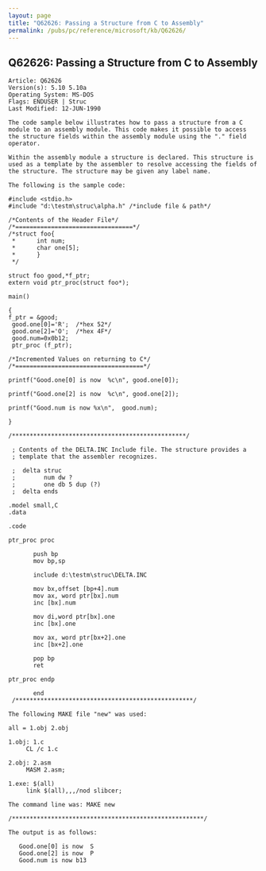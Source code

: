 ```yaml
---
layout: page
title: "Q62626: Passing a Structure from C to Assembly"
permalink: /pubs/pc/reference/microsoft/kb/Q62626/
---
```


## Q62626: Passing a Structure from C to Assembly

	Article: Q62626
	Version(s): 5.10 5.10a
	Operating System: MS-DOS
	Flags: ENDUSER | Struc
	Last Modified: 12-JUN-1990
	
	The code sample below illustrates how to pass a structure from a C
	module to an assembly module. This code makes it possible to access
	the structure fields within the assembly module using the "." field
	operator.
	
	Within the assembly module a structure is declared. This structure is
	used as a template by the assembler to resolve accessing the fields of
	the structure. The structure may be given any label name.
	
	The following is the sample code:
	
	#include <stdio.h>
	#include "d:\testm\struc\alpha.h" /*include file & path*/
	
	/*Contents of the Header File*/
	/*=================================*/
	/*struct foo{
	 *      int num;
	 *      char one[5];
	 *      }
	 */
	
	struct foo good,*f_ptr;
	extern void ptr_proc(struct foo*);
	
	main()
	
	{
	f_ptr = &good;
	 good.one[0]='R';  /*hex 52*/
	 good.one[2]='O';  /*hex 4F*/
	 good.num=0x0b12;
	 ptr_proc (f_ptr);
	
	/*Incremented Values on returning to C*/
	/*====================================*/
	
	printf("Good.one[0] is now  %c\n", good.one[0]);
	
	printf("Good.one[2] is now  %c\n", good.one[2]);
	
	printf("Good.num is now %x\n",  good.num);
	
	}
	
	/*************************************************/
	
	 ; Contents of the DELTA.INC Include file. The structure provides a
	 ; template that the assembler recognizes.
	
	 ;  delta struc
	 ;        num dw ?
	 ;        one db 5 dup (?)
	 ;  delta ends
	
	.model small,C
	.data
	
	.code
	
	ptr_proc proc
	
	       push bp
	       mov bp,sp
	
	       include d:\testm\struc\DELTA.INC
	
	       mov bx,offset [bp+4].num
	       mov ax, word ptr[bx].num
	       inc [bx].num
	
	       mov di,word ptr[bx].one
	       inc [bx].one
	
	       mov ax, word ptr[bx+2].one
	       inc [bx+2].one
	
	       pop bp
	       ret
	
	ptr_proc endp
	
	       end
	 /**************************************************/
	
	The following MAKE file "new" was used:
	
	all = 1.obj 2.obj
	
	1.obj: 1.c
	     CL /c 1.c
	
	2.obj: 2.asm
	     MASM 2.asm;
	
	1.exe: $(all)
	     link $(all),,,/nod slibcer;
	
	The command line was: MAKE new
	
	/******************************************************/
	
	The output is as follows:
	
	   Good.one[0] is now  S
	   Good.one[2] is now  P
	   Good.num is now b13
